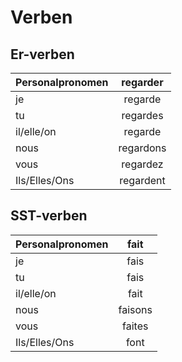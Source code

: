 # Verben
## Er-verben
| Personalpronomen|regarder|
| ------------- |:-------------:|
| je            |    regarde    |
| tu            | regardes      |
| il/elle/on    | regarde       |
| nous          | regardons     |
| vous          | regardez      |
| Ils/Elles/Ons | regardent     |

## SST-verben
| Personalpronomen|fait|
| ------------- |:-------------:|
| je            | fais          |
| tu            | fais          |
| il/elle/on    | fait          |
| nous          | faisons       |
| vous          | faites        |
| Ils/Elles/Ons | font          |
